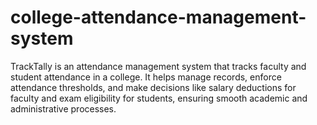 # college-attendance-management-system
TrackTally is an attendance management system that tracks faculty and student attendance in a college. It helps manage records, enforce attendance thresholds, and make decisions like salary deductions for faculty and exam eligibility for students, ensuring smooth academic and administrative processes.
